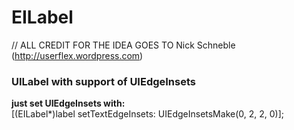 EILabel
=======

// ALL CREDIT FOR THE IDEA GOES TO Nick Schneble (http://userflex.wordpress.com)

### UILabel with support of UIEdgeInsets

**just set UIEdgeInsets with:**<br/>
[(EILabel*)label setTextEdgeInsets: UIEdgeInsetsMake(0, 2, 2, 0)];
